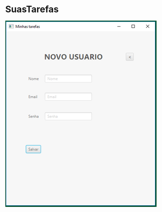 # SuasTarefas

![sads](https://raw.githubusercontent.com/luizaliebl/SuasTarefas/master/Imagens/cadUser.PNG)
